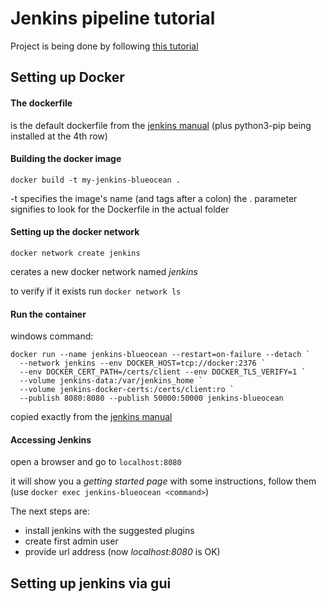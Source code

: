 # Jenkins pipeline tutorial
Project is being done by following [this tutorial](https://youtu.be/6YZvp2GwT0A?si=Cm5fUBhewu83FmIN)

## Setting up Docker

#### The dockerfile
is the default dockerfile from the [jenkins manual](https://www.jenkins.io/doc/book/installing/docker/#downloading-and-running-jenkins-in-docker) (plus python3-pip being installed at the 4th row)

#### Building the docker image
```
docker build -t my-jenkins-blueocean .
```
-t specifies the image's name (and tags after a colon)
the . parameter signifies to look for the Dockerfile in the actual folder

#### Setting up the docker network
```
docker network create jenkins
```
cerates a new docker network named *jenkins*

to verify if it exists run `docker network ls`

#### Run the container
windows command:
```
docker run --name jenkins-blueocean --restart=on-failure --detach `
  --network jenkins --env DOCKER_HOST=tcp://docker:2376 `
  --env DOCKER_CERT_PATH=/certs/client --env DOCKER_TLS_VERIFY=1 `
  --volume jenkins-data:/var/jenkins_home `
  --volume jenkins-docker-certs:/certs/client:ro `
  --publish 8080:8080 --publish 50000:50000 jenkins-blueocean
```
copied exactly from the [jenkins manual](https://www.jenkins.io/doc/book/installing/docker/#downloading-and-running-jenkins-in-docker)

#### Accessing Jenkins
open a browser and go to `localhost:8080`

it will show you a *getting started page* with some instructions, follow them (use `docker exec jenkins-blueocean <command>`)

The next steps are:
- install jenkins with the suggested plugins
- create first admin user
- provide url address (now *localhost:8080* is OK)

## Setting up jenkins via gui

